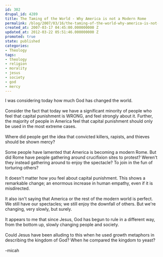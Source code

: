 ```yaml
---
id: 302
drupal_id: 4289
title: The Taming of the World - Why America is not a Modern Rome
permalink: /blog/2007/03/16/the-taming-of-the-world-why-america-is-not-a-modern-rome/
created_at: 2007-03-17 04:45:00.000000000 Z
updated_at: 2012-03-22 05:51:46.000000000 Z
promoted: true
state: published
categories:
- Theology
tags:
- theology
- religion
- morality
- jesus
- society
- god
- mercy
---
```

I was considering today how much God has changed the world.<br /><br />Consider the fact that today we have a significant minority of people who feel that capital punishment is WRONG, and feel strongly about it. Further, the majority of people in America feel that capital punishment should only be used in the most extreme cases. <br /><br />Where did people get the idea that convicted killers, rapists, and thieves should be shown mercy?<br /><br />Some people have lamented that America is becoming a modern Rome. But did Rome have people gathering around crucifixion sites to protest? Weren't they instead gathering around to enjoy the spectacle? To join in the fun of torturing others?<br /><br />It doesn't matter how you feel about capital punishment. This shows a remarkable change; an enormous increase in human empathy, even if it is misdirected.<br /><br />It also isn't saying that America or the rest of the modern world is perfect. We still have our spectacles; we still enjoy the downfall of others. But we're changing, very slowly, but surely.<br /><br />It appears to me that since Jesus, God has begun to rule in a different way, from the bottom up, slowly changing people and society.<br /><br />Could Jesus have been alluding to this when he used growth metaphors in describing the kingdom of God? When he compared the kingdom to yeast?<br /><br />-micah
